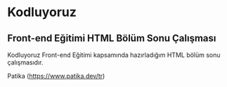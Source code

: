 # Kodluyoruz
## Front-end Eğitimi HTML Bölüm Sonu Çalışması

Kodluyoruz Front-end Eğitimi kapsamında hazırladığım HTML bölüm sonu çalışmasıdır.

Patika
(https://www.patika.dev/tr)
